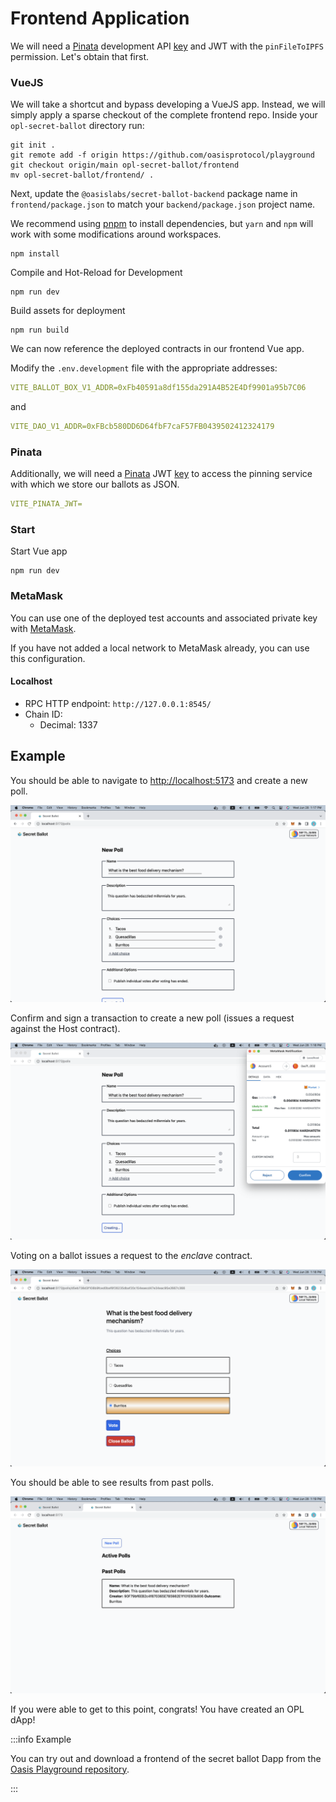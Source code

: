 # Frontend Application

We will need a [Pinata](https://www.pinata.cloud) development API
[key](https://docs.pinata.cloud/docs/getting-started#2-generate-your-api-keys)
and JWT with the `pinFileToIPFS` permission. Let's obtain that first.

### VueJS

We will take a shortcut and bypass developing a VueJS app. Instead, we will
simply apply a sparse checkout of the complete frontend repo. Inside your
`opl-secret-ballot` directory run:

```shell
git init .
git remote add -f origin https://github.com/oasisprotocol/playground
git checkout origin/main opl-secret-ballot/frontend
mv opl-secret-ballot/frontend/ .
```

Next, update the `@oasislabs/secret-ballot-backend` package name in
`frontend/package.json` to match your `backend/package.json` project name.

We recommend using [pnpm](https://pnpm.io) to install dependencies, but `yarn`
and `npm` will work with some modifications around workspaces.

```shell npm2yarn
npm install
```

Compile and Hot-Reload for Development
```shell npm2yarn
npm run dev
```

Build assets for deployment
```shell npm2yarn
npm run build
```

We can now reference the deployed contracts in our frontend Vue app.

Modify the `.env.development` file with the appropriate addresses:
```yaml
VITE_BALLOT_BOX_V1_ADDR=0xFb40591a8df155da291A4B52E4Df9901a95b7C06
```
and
```yaml
VITE_DAO_V1_ADDR=0xFBcb580DD6D64fbF7caF57FB0439502412324179
```

### Pinata

Additionally, we will need a [Pinata](https://www.pinata.cloud) JWT
[key](https://docs.pinata.cloud/reference/datatestauthentication) to access the
pinning service with which we store our ballots as JSON.

```yaml
VITE_PINATA_JWT=
```

### Start

Start Vue app
```shell npm2yarn
npm run dev
```

### MetaMask

You can use one of the deployed test accounts and associated private key with
[MetaMask](https://metamask.io).

If you have not added a local network to MetaMask already, you can use this
configuration.

#### Localhost

* RPC HTTP endpoint: `http://127.0.0.1:8545/`
* Chain ID:
  * Decimal: 1337

## Example

You should be able to navigate to
[http://localhost:5173](http://localhost:5173) and create a new poll.

![Create a poll](../images/opl/create-poll.png)

Confirm and sign a transaction to create a new poll (issues a request against
the Host contract).

![Confirm new poll](../images/opl/confirm-new-poll.png)

Voting on a ballot issues a request to the *enclave* contract.

![Vote on ballot](../images/opl/vote-on-ballot.png)

You should be able to see results from past polls.

![See past proposals](../images/opl/past-dao-proposals.png)

If you were able to get to this point, congrats! You have created an OPL dApp!

:::info Example

You can try out and download a frontend of the secret ballot Dapp from the
[Oasis Playground repository][frontend-example].

:::

[frontend-example]: https://github.com/oasisprotocol/playground/tree/main/opl-secret-ballot/frontend
